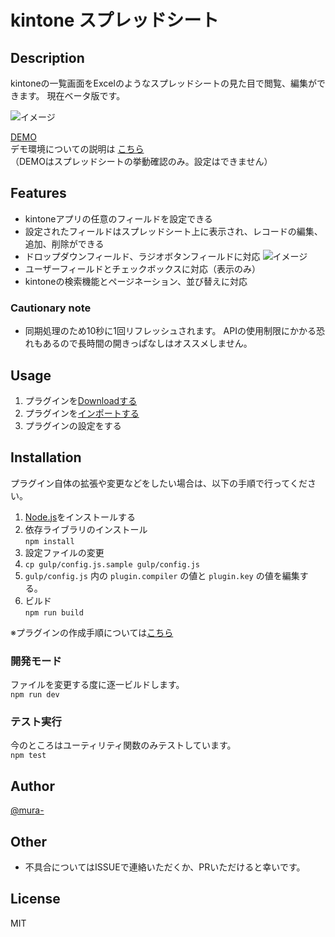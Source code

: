 kintone スプレッドシート
==========================

## Description

kintoneの一覧画面をExcelのようなスプレッドシートの見た目で閲覧、編集ができます。
現在ベータ版です。

![イメージ](https://raw.githubusercontent.com/mura-/kintone-spreadsheet/master/image.gif)

[DEMO](https://dev-demo.cybozu.com/k/39/)   
デモ環境についての説明は [こちら](https://cybozudev.zendesk.com/hc/ja/articles/208217653)  
（DEMOはスプレッドシートの挙動確認のみ。設定はできません）  

## Features

- kintoneアプリの任意のフィールドを設定できる
- 設定されたフィールドはスプレッドシート上に表示され、レコードの編集、追加、削除ができる
- ドロップダウンフィールド、ラジオボタンフィールドに対応
![イメージ](https://raw.githubusercontent.com/mura-/kintone-spreadsheet/master/dropdown.gif)
- ユーザーフィールドとチェックボックスに対応（表示のみ）
- kintoneの検索機能とページネーション、並び替えに対応

### Cautionary note
- 同期処理のため10秒に1回リフレッシュされます。
  APIの使用制限にかかる恐れもあるので長時間の開きっぱなしはオススメしません。

## Usage
1. プラグインを[Downloadする](https://github.com/mura-/kintone-spreadsheet/releases/)
1. プラグインを[インポートする](https://help.cybozu.com/ja/k/admin/plugin.html)
1. プラグインの設定をする

## Installation
プラグイン自体の拡張や変更などをしたい場合は、以下の手順で行ってください。

1. [Node.js](https://nodejs.org/en/)をインストールする
1. 依存ライブラリのインストール  
  `npm install`
1. 設定ファイルの変更
  1. `cp gulp/config.js.sample gulp/config.js`
  1. `gulp/config.js` 内の `plugin.compiler` の値と `plugin.key` の値を編集する。  
1. ビルド  
  `npm run build`

※プラグインの作成手順については[こちら](https://cybozudev.zendesk.com/hc/ja/articles/203455680-kintone-%E3%83%97%E3%83%A9%E3%82%B0%E3%82%A4%E3%83%B3%E9%96%8B%E7%99%BA%E6%89%8B%E9%A0%86)

### 開発モード
ファイルを変更する度に逐一ビルドします。  
`npm run dev`

### テスト実行
今のところはユーティリティ関数のみテストしています。  
`npm test`

## Author

[@mura-](https://www.facebook.com/kazuki.murahama)

## Other
- 不具合についてはISSUEで連絡いただくか、PRいただけると幸いです。

## License

MIT

